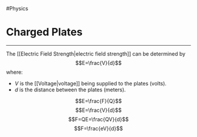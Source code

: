 #Physics 

# Charged Plates
---
The [[Electric Field Strength|electric field strength]] can be determined by
$$E=\frac{V}{d}$$
where:
- $V$ is the [[Voltage|voltage]]  being supplied to the plates (volts).
- $d$ is the distance between the plates (meters).

$$E=\frac{F}{Q}$$
$$E=\frac{V}{d}$$
$$F=QE=\frac{QV}{d}$$
$$F=\frac{eV}{d}$$
